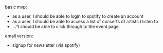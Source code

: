 basic mvp:
 - as a user, I should be able to login to spotify to create an account
 - as a user, I should be able to access a list of concerts of artists I listen to
 - ...^I should be able to click through to the event page



 email version:
 - signup for newsletter (via spotify)